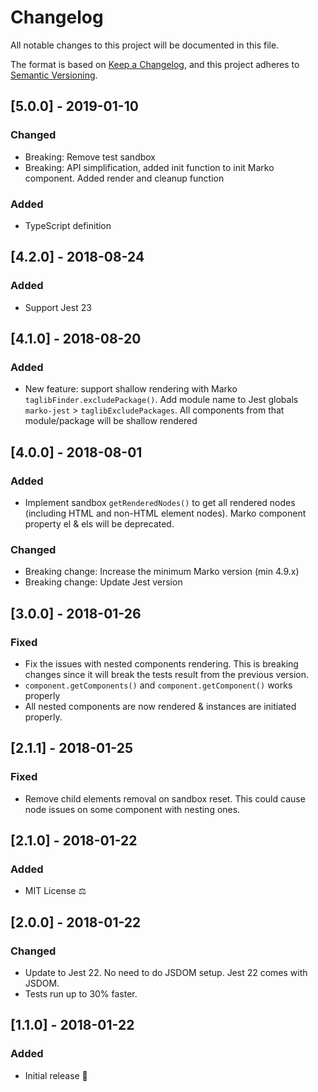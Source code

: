 # Changelog

All notable changes to this project will be documented in this file.

The format is based on [Keep a Changelog](https://keepachangelog.com/en/1.0.0/),
and this project adheres to [Semantic Versioning](https://semver.org/spec/v2.0.0.html).

## [5.0.0] - 2019-01-10

### Changed

- Breaking: Remove test sandbox
- Breaking: API simplification, added init function to init Marko component. Added render and cleanup function

### Added

- TypeScript definition

## [4.2.0] - 2018-08-24

### Added

- Support Jest 23

## [4.1.0] - 2018-08-20

### Added

- New feature: support shallow rendering with Marko `taglibFinder.excludePackage()`. Add module name to Jest globals `marko-jest` > `taglibExcludePackages`. All components from that module/package will be shallow rendered

## [4.0.0] - 2018-08-01

### Added

- Implement sandbox `getRenderedNodes()` to get all rendered nodes (including HTML and non-HTML element nodes). Marko component property el & els will be deprecated.

### Changed

- Breaking change: Increase the minimum Marko version (min 4.9.x)
- Breaking change: Update Jest version

## [3.0.0] - 2018-01-26

### Fixed

- Fix the issues with nested components rendering. This is breaking changes since it will break the tests result from the previous version.
- `component.getComponents()` and `component.getComponent()` works properly
- All nested components are now rendered & instances are initiated properly.

## [2.1.1] - 2018-01-25

### Fixed

- Remove child elements removal on sandbox reset. This could cause node issues on some component with nesting ones.

## [2.1.0] - 2018-01-22

### Added

- MIT License ⚖️

## [2.0.0] - 2018-01-22

### Changed

- Update to Jest 22. No need to do JSDOM setup. Jest 22 comes with JSDOM.
- Tests run up to 30% faster.

## [1.1.0] - 2018-01-22

### Added

- Initial release 🎊
